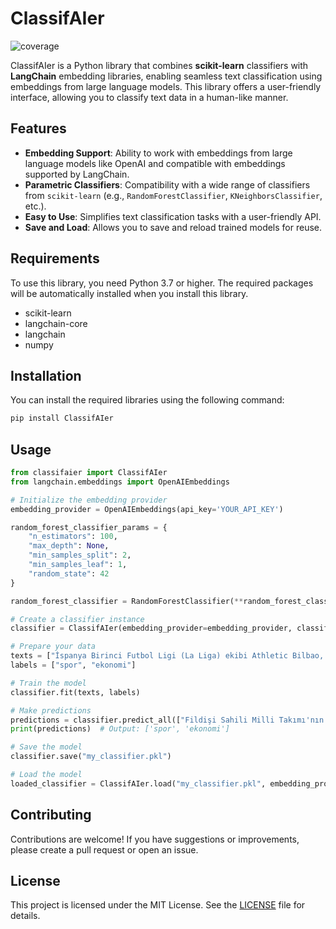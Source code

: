 # ClassifAIer

![coverage](https://img.shields.io/badge/coverage-0%25-red)

ClassifAIer is a Python library that combines **scikit-learn** classifiers with **LangChain** embedding libraries, enabling seamless text classification using embeddings from large language models. This library offers a user-friendly interface, allowing you to classify text data in a human-like manner.

## Features

- **Embedding Support**: Ability to work with embeddings from large language models like OpenAI and compatible with embeddings supported by LangChain.
- **Parametric Classifiers**: Compatibility with a wide range of classifiers from `scikit-learn` (e.g., `RandomForestClassifier`, `KNeighborsClassifier`, etc.).
- **Easy to Use**: Simplifies text classification tasks with a user-friendly API.
- **Save and Load**: Allows you to save and reload trained models for reuse.

## Requirements

To use this library, you need Python 3.7 or higher. The required packages will be automatically installed when you install this library.

- scikit-learn
- langchain-core
- langchain
- numpy

## Installation

You can install the required libraries using the following command:

```bash
pip install ClassifAIer
```

## Usage

```python
from classifaier import ClassifAIer
from langchain.embeddings import OpenAIEmbeddings

# Initialize the embedding provider
embedding_provider = OpenAIEmbeddings(api_key='YOUR_API_KEY')

random_forest_classifier_params = {
    "n_estimators": 100,
    "max_depth": None,
    "min_samples_split": 2,
    "min_samples_leaf": 1,
    "random_state": 42
}

random_forest_classifier = RandomForestClassifier(**random_forest_classifier_params)

# Create a classifier instance
classifier = ClassifAIer(embedding_provider=embedding_provider, classifier=random_forest_classifier)

# Prepare your data
texts = ["İspanya Birinci Futbol Ligi (La Liga) ekibi Athletic Bilbao, golcü oyuncusu Aritz Aduriz'in sözleşmesini bir yıllığına uzattı.", "Piyasalar ABD'nin enflasyon verilerine odaklandı."]
labels = ["spor", "ekonomi"]

# Train the model
classifier.fit(texts, labels)

# Make predictions
predictions = classifier.predict_all(["Fildişi Sahili Milli Takımı'nın Belçikalı teknik direktörü Marc Wilmots görevinden ayrıldı.", "Borsa, günü yükselişle tamamladı"])
print(predictions)  # Output: ['spor', 'ekonomi']

# Save the model
classifier.save("my_classifier.pkl")

# Load the model
loaded_classifier = ClassifAIer.load("my_classifier.pkl", embedding_provider)
```

## Contributing

Contributions are welcome! If you have suggestions or improvements, please create a pull request or open an issue.

## License

This project is licensed under the MIT License. See the [LICENSE](LICENSE) file for details.
